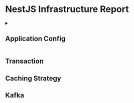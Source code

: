 # NestJS Infrastructure Report

<details>
  <summary>
    <h2>Application Config</h2>
  </summary>
  <h3>Architecture</h3>
  <ul>
    <li>Clean Architecture</li>
    <li>NestJS</li>
    <li>Drizzle ORM</li>
    <li>MySQL</li>
  </ul>
</details>

## Transaction

## Caching Strategy

## Kafka
